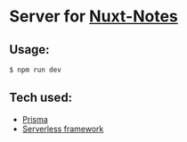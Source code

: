 # Server for [Nuxt-Notes](https://github.com/logotip4ik/nuxt-notes)

## Usage:
```bash
$ npm run dev
```

## Tech used:
  - [Prisma](https://www.prisma.io/)
  - [Serverless framework](https://www.serverless.com/)

